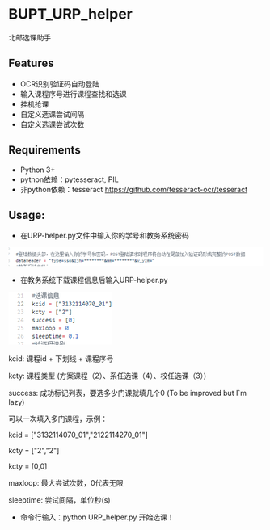 # BUPT_URP_helper
北邮选课助手

Features
--------------

* OCR识别验证码自动登陆
* 输入课程序号进行课程查找和选课
* 挂机抢课
* 自定义选课尝试间隔
* 自定义选课尝试次数

Requirements
--------------
* Python 3+
* python依赖：pytesseract, PIL
* 非python依赖：tesseract https://github.com/tesseract-ocr/tesseract

Usage:
---------------

* 在URP-helper.py文件中输入你的学号和教务系统密码

![账号信息填写](https://github.com/XieZhuoJun/BUPT_URP_helper/blob/master/resource/%E6%89%B9%E6%B3%A8%202019-07-08%20010519.png)
* 在教务系统下载课程信息后输入URP-helper.py


![选课信息填写](https://github.com/XieZhuoJun/BUPT_URP_helper/blob/master/resource/%E6%89%B9%E6%B3%A8%202019-07-08%20011433.png)

kcid: 课程id + 下划线 + 课程序号

kcty: 课程类型 (方案课程（2）、系任选课（4）、校任选课（3）)

success: 成功标记列表，要选多少门课就填几个0 (To be improved but I`m lazy)

可以一次填入多门课程，示例：

  kcid = ["3132114070_01","2122114270_01"]

  kcty = ["2","2"]

  kcty = [0,0]
  
maxloop: 最大尝试次数，0代表无限

sleeptime: 尝试间隔，单位秒(s)

* 命令行输入：python URP_helper.py 开始选课！
